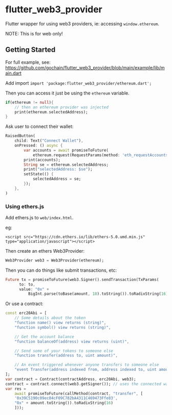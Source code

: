 # flutter_web3_provider

Flutter wrapper for using web3 providers, ie: accessing `window.ethereum`.

NOTE: This is for web only!

## Getting Started

For full example, see: https://github.com/gochain/flutter_web3_provider/blob/main/example/lib/main.dart

Add import `import 'package:flutter_web3_provider/ethereum.dart';`

Then you can access it just be using the `ethereum` variable.

```dart
if(ethereum != null){
    // then an ethereum provider was injected
    print(ethereum.selectedAddress);
}
```

Ask user to connect their wallet:

```dart
RaisedButton(
    child: Text("Connect Wallet"),
    onPressed: () async {
        var accounts = await promiseToFuture(
            ethereum.request(RequestParams(method: 'eth_requestAccounts')));
        print(accounts);
        String se = ethereum.selectedAddress;
        print("selectedAddress: $se");
        setState(() {
            selectedAddress = se;
        });
    },
)
```

### Using ethers.js

Add ethers.js to `web/index.html`.

eg: 

```
<script src="https://cdn.ethers.io/lib/ethers-5.0.umd.min.js" type="application/javascript"></script>
```

Then create an ethers Web3Provider:

```dart
Web3Provider web3 = Web3Provider(ethereum);
```

Then you can do things like submit transactions, etc:

```dart
Future tx = promiseToFuture(web3.Signer().sendTransaction(TxParams(
      to: to,
      value: "0x" +
          BigInt.parse(toBase(amount, 18).toString()).toRadixString(16))));
```

Or use a contract:

```dart
const erc20Abi = [
    // Some details about the token
    "function name() view returns (string)",
    "function symbol() view returns (string)",

    // Get the account balance
    "function balanceOf(address) view returns (uint)",

    // Send some of your tokens to someone else
    "function transfer(address to, uint amount)",

    // An event triggered whenever anyone transfers to someone else
    "event Transfer(address indexed from, address indexed to, uint amount)"
];
var contract = Contract(contractAddress, erc20Abi, web3);
contract = contract.connect(web3.getSigner()); // uses the connected wallet as signer
var res =
    await promiseToFuture(callMethod(contract, "transfer", [
    '0x39C5190c09ec04cF09C782bA4311C469473Ffe83',
    "0x" + amount.toString()).toRadixString(16)
    ]));
```

